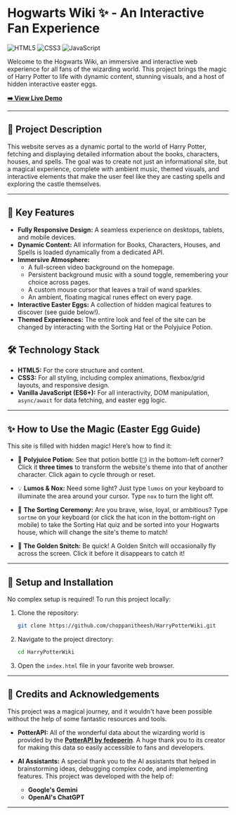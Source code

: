 # Hogwarts Wiki ✨ - An Interactive Fan Experience

![HTML5](https://img.shields.io/badge/html5-%23E34F26.svg?style=for-the-badge&logo=html5&logoColor=white)
![CSS3](https://img.shields.io/badge/css3-%231572B6.svg?style=for-the-badge&logo=css3&logoColor=white)
![JavaScript](https://img.shields.io/badge/javascript-%23323330.svg?style=for-the-badge&logo=javascript&logoColor=%23F7DF1E)

Welcome to the Hogwarts Wiki, an immersive and interactive web experience for all fans of the wizarding world. This project brings the magic of Harry Potter to life with dynamic content, stunning visuals, and a host of hidden interactive easter eggs.

**[➡️ View Live Demo](https://choppanitheesh.github.io/HarryPotterWiki/index.html)**

---

## 📜 Project Description

This website serves as a dynamic portal to the world of Harry Potter, fetching and displaying detailed information about the books, characters, houses, and spells. The goal was to create not just an informational site, but a magical experience, complete with ambient music, themed visuals, and interactive elements that make the user feel like they are casting spells and exploring the castle themselves.

---

## 🚀 Key Features

* **Fully Responsive Design:** A seamless experience on desktops, tablets, and mobile devices.
* **Dynamic Content:** All information for Books, Characters, Houses, and Spells is loaded dynamically from a dedicated API.
* **Immersive Atmosphere:**
    * A full-screen video background on the homepage.
    * Persistent background music with a sound toggle, remembering your choice across pages.
    * A custom mouse cursor that leaves a trail of wand sparkles.
    * An ambient, floating magical runes effect on every page.
* **Interactive Easter Eggs:** A collection of hidden magical features to discover (see guide below!).
* **Themed Experiences:** The entire look and feel of the site can be changed by interacting with the Sorting Hat or the Polyjuice Potion.

## 🛠️ Technology Stack

* **HTML5:** For the core structure and content.
* **CSS3:** For all styling, including complex animations, flexbox/grid layouts, and responsive design.
* **Vanilla JavaScript (ES6+):** For all interactivity, DOM manipulation, `async/await` for data fetching, and easter egg logic.

---

## ✨ How to Use the Magic (Easter Egg Guide)

This site is filled with hidden magic! Here’s how to find it:

* 🔮 **Polyjuice Potion:** See that potion bottle (`🧪`) in the bottom-left corner? Click it **three times** to transform the website's theme into that of another character. Click again to cycle through or reset.

* 💡 **Lumos & Nox:** Need some light? Just type `lumos` on your keyboard to illuminate the area around your cursor. Type `nox` to turn the light off.

* 🎩 **The Sorting Ceremony:** Are you brave, wise, loyal, or ambitious? Type `sortme` on your keyboard (or click the hat icon in the bottom-right on mobile) to take the Sorting Hat quiz and be sorted into your Hogwarts house, which will change the site's theme to match!

* 🌟 **The Golden Snitch:** Be quick! A Golden Snitch will occasionally fly across the screen. Click it before it disappears to catch it!

---

## 🔧 Setup and Installation

No complex setup is required! To run this project locally:

1.  Clone the repository:
    ```bash
    git clone https://github.com/choppanitheesh/HarryPotterWiki.git
    ```
2.  Navigate to the project directory:
    ```bash
    cd HarryPotterWiki
    ```
3.  Open the `index.html` file in your favorite web browser.

---

## 🙏 Credits and Acknowledgements

This project was a magical journey, and it wouldn't have been possible without the help of some fantastic resources and tools.

* **PotterAPI:** All of the wonderful data about the wizarding world is provided by the **[PotterAPI by fedeperin](https://potterapi-fedeperin.vercel.app/)**. A huge thank you to its creator for making this data so easily accessible to fans and developers.

* **AI Assistants:** A special thank you to the AI assistants that helped in brainstorming ideas, debugging complex code, and implementing features. This project was developed with the help of:
    * **Google's Gemini**
    * **OpenAI's ChatGPT**

---
